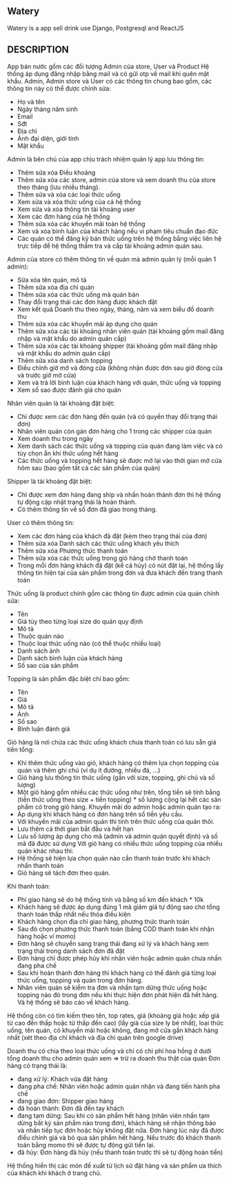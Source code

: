 ## Watery

Watery is a app sell drink use Django, Postgresql and ReactJS 

## DESCRIPTION

App bán nước gồm các đối tượng Admin của store, User và Product 
Hệ thống áp dụng đăng nhập bằng mail và có gửi otp về mail khi quên mật khẩu.
Admin, Admin store và User có các thông tin chung bao gồm, các thông tin này có thể được chỉnh sửa:

- Họ và tên
- Ngày tháng năm sinh
- Email 
- Sđt
- Địa chỉ
- Ảnh đại diện, giới tính
- Mật khẩu
  
Admin là bên chủ của app chịu trách nhiệm quản lý app lưu thông tin:

- Thêm sửa xóa Điều khoảng 
- Thêm sửa xóa các store, admin của store và xem doanh thu của store theo tháng (lưu nhiều tháng).
- Thêm sửa và xóa các loại thức uống
- Xem sửa và xóa thức uống của cả hệ thống
- Xem sửa và xóa thông tin tài khoảng user 
- Xem các đơn hàng của hệ thống
- Thêm sửa xóa các khuyến mãi toàn hệ thống 
- Xem và xóa bình luận của khách hàng nếu vi phạm tiêu chuẩn đạo đức
- Các quán có thể đăng ký bán thức uống trên hệ thống bằng việc liên hệ trực tiếp để hệ thống thẩm tra và cấp tài khoảng admin quán sau.
  
Admin của store có thêm thông tin về quán mà admin quản lý (mỗi quán 1 admin):

- Sửa xóa tên quán, mô tả 
- Thêm sửa xóa địa chỉ quán
- Thêm sửa xóa các thức uống mà quán bán
- Thay đổi trạng thái các đơn hàng được khách đặt
- Xem kết quả Doanh thu theo ngày, tháng, năm và xem biểu đồ doanh thu
- Thêm sửa xóa các khuyến mãi áp dụng cho quán
- Thêm sửa xóa các tài khoảng nhân viên quán (tài khoảng gồm mail đăng nhập và mật khẩu do admin quán cấp)
- Thêm sửa xóa các tài khoảng shipper (tài khoảng gồm mail đăng nhập và mật khẩu do admin quán cấp)
- Thêm sửa xóa danh sách topping
- Điều chỉnh giờ mở và đóng cửa (không nhận được đơn sau giờ đóng cửa và trước giờ mở cửa)
- Xem và trả lời bình luận cùa khách hàng với quán, thức uống và topping
- Xem số sao được đánh giá cho quán
  
Nhân viên quán là tài khoảng đặt biệt:

- Chỉ được xem các đơn hàng đến quán (và có quyền thay đổi trạng thái đơn) 
- Nhân viên quán còn gán đơn hàng cho 1 trong các shipper của quán
- Xem doanh thu trong ngày
- Xem danh sách các thức uống và topping của quán đang làm việc và có tùy chọn ẩn khi thức uống hết hàng 
- Các thức uống và topping hết hàng sẽ được mở lại vào thời gian mở cửa hôm sau (bao gồm tất cả các sản phẩm của quán)
  
Shipper là tài khoảng đặt biệt:

- Chỉ được xem đơn hàng đang ship và nhấn hoàn thành đơn thì hệ thống tự động cập nhật trạng thái là hoàn thành.
- Có thêm thông tin về số đơn đã giao trong tháng.
  
User có thêm thông tin:

- Xem các đơn hàng của khách đã đặt (kèm theo trạng thái của đơn)
- Thêm sửa xóa Danh sách các thức uống khách yêu thích
- Thêm sửa xóa Phương thức thanh toán 
- Thêm sửa xóa các thức uống trong giỏ hàng chờ thanh toán 
- Trong mỗi đơn hàng khách đã đặt (kể cả hủy) có nút đặt lại, hệ thống lấy thông tin hiện tại của sản phẩm trong đơn và đưa khách đến trang thanh toán
  
Thức uống là product chính gồm các thông tin được admin của quán chỉnh sửa:  

- Tên 
- Giá tùy theo từng loại size do quán quy định
- Mô tả
- Thuộc quán nào
- Thuộc loại thức uống nào (có thể thuộc nhiều loại)
- Danh sách ảnh  
- Danh sách bình luận của khách hàng 
- Số sao của sản phẩm
  
Topping là sản phẩm đặc biệt chỉ bao gồm:

- Tên
- Giá 
- Mô tả
- Ảnh 
- Số sao
- Bình luận đánh giá
  
Giỏ hàng là nơi chứa các thức uống khách chưa thanh toán có lưu sẵn giá tiền tổng:

- Khi thêm thức uống vào giỏ, khách hàng có thêm lựa chọn topping của quán và thêm ghi chú (ví dụ ít đường, nhiều đá, ...)
- Giỏ hàng lưu thông tin thức uống (gắn với size, topping, ghi chú và số lượng)
- Một giỏ hàng gồm nhiều các thức uống như trên, tổng tiền sẽ tính bằng (tiền thức uống theo size + tiền topping) * số lượng cộng lại hết các sản phẩm có trong giỏ hàng.
Khuyến mãi do admin hoặc admin quán tạo ra:
- Áp dụng khi khách hàng có đơn hàng trên số tiền yêu cầu.
- Với khuyến mãi của admin quán thì tính trên thức uống của quán thôi.
- Lưu thêm cả thời gian bắt đầu và hết hạn
- Lưu số lượng áp dụng cho mã (admin và admin quán quyết định) và số mã đã được sử dụng
Với giỏ hàng có nhiều thức uống topping của nhiều quán khác nhau thì:
- Hệ thống sẽ hiện lựa chọn quán nào cần thanh toán trước khi khách nhấn thanh toán
- Giỏ hàng sẽ tách đơn theo quán.
  
Khi thanh toán:

- Phí giao hàng sẽ do hệ thống tính và bằng số km đến khách * 10k 
- Khách hàng sẽ được áp dụng đúng 1 mã giảm giá tự động sao cho tổng thanh toán thấp nhất nếu thỏa điều kiện 
- Khách hàng chọn địa chỉ giao hàng, phương thức thanh toán 
- Sau đó chọn phương thức thanh toán (bằng COD thanh toán khi nhận hàng hoặc ví momo)
- Đơn hàng sẽ chuyển sang trạng thái đang xử lý và khách hàng xem trạng thái trong danh sách đơn đã đặt
- Đơn hàng chỉ được phép hủy khi nhân viên hoặc admin quán chưa nhấn đang pha chế
- Sau khi hoàn thành đơn hàng thì khách hàng có thể đánh giá từng loại thức uống, topping và quán trong đơn hàng. 
- Nhân viên quán sẽ kiểm tra đơn và nhấn tạm dừng thức uống hoặc topping nào đó trong đơn nếu khi thực hiện đơn phát hiện đã hết hàng. Và hệ thống sẽ báo cáo về khách hàng.
  
Hệ thống còn có tìm kiếm theo tên, top rates, giá (khoảng giá hoặc xếp giá từ cao đến thấp hoặc từ thấp đến cao) (lấy giá của size ly bé nhất), loại thức uống, tên quán, có khuyến mãi hoặc không, đang mở cửa gần khách hàng nhất (xét theo địa chỉ khách và địa chỉ quán trên google drive)

Doanh thu có chia theo loại thức uống và chỉ có chi phí hoa hồng ở dưới tổng doanh thu cho admin quán xem => trừ ra doanh thu thật của quán
Đơn hàng có trạng thái là: 

- đang xử lý: Khách vừa đặt hàng
- đang pha chế: Nhân viên hoặc admin quán nhận và đang tiến hành pha chế
- đang giao đơn: Shipper giao hàng
- đã hoàn thành: Đơn đã đến tay khách
- đang tạm dừng: Sau khi có sản phẩm hết hàng (nhân viên nhấn tạm dừng bất kỳ sản phẩm nào trong đơn), khách hàng sẽ nhận thông báo và nhấn tiếp tục đơn hoặc hủy không đặt nữa. Đơn hàng lúc này đã được điều chỉnh giá và bỏ qua sản phẩm hết hàng. Nếu trước đó khách thanh toán bằng momo thì sẽ được tự động gửi tiền lại.
- đã hủy: Đơn hàng đã hủy (nếu thanh toán trước thì sẽ tự động hoàn tiền)

Hệ thống hiển thị các món đề xuất từ lịch sử đặt hàng và sản phẩm ưa thích của khách khi khách ở trang chủ.